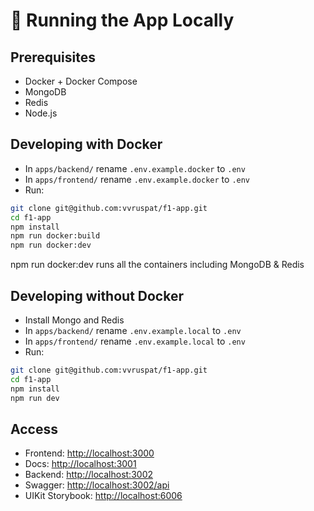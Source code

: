 # 🐳 Running the App Locally

## Prerequisites

- Docker + Docker Compose
- MongoDB
- Redis
- Node.js

## Developing with Docker

- In `apps/backend/` rename `.env.example.docker` to `.env`
- In `apps/frontend/` rename `.env.example.docker` to `.env`
- Run:
```bash
git clone git@github.com:vvruspat/f1-app.git
cd f1-app
npm install
npm run docker:build
npm run docker:dev
```

npm run docker:dev runs all the containers including MongoDB & Redis


## Developing without Docker

- Install Mongo and Redis
- In `apps/backend/` rename `.env.example.local` to `.env`
- In `apps/frontend/` rename `.env.example.local` to `.env`
- Run:
```bash
git clone git@github.com:vvruspat/f1-app.git
cd f1-app
npm install
npm run dev
```

## Access

- Frontend: [http://localhost:3000](http://localhost:3000)
- Docs: [http://localhost:3001](http://localhost:3001)
- Backend: [http://localhost:3002](http://localhost:3002)
- Swagger: [http://localhost:3002/api](http://localhost:3002/api)
- UIKit Storybook: [http://localhost:6006](http://localhost:6006)
